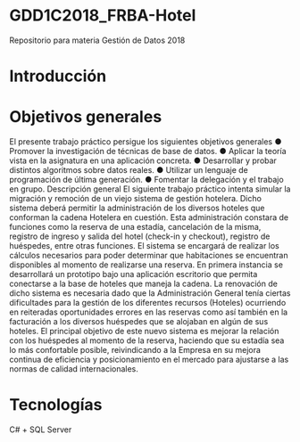 # GDD1C2018_FRBA-Hotel
Repositorio para materia Gestión de Datos 2018

# Introducción

# Objetivos generales
El presente trabajo práctico persigue los siguientes objetivos generales
● Promover la investigación de técnicas de base de datos.
● Aplicar la teoría vista en la asignatura en una aplicación concreta.
● Desarrollar y probar distintos algoritmos sobre datos reales.
● Utilizar un lenguaje de programación de última generación.
● Fomentar la delegación y el trabajo en grupo.
Descripción general
El siguiente trabajo práctico intenta simular la migración y remoción de un viejo
sistema de gestión hotelera.
Dicho sistema deberá permitir la administración de los diversos hoteles que conforman
la cadena Hotelera en cuestión. Esta administración constara de funciones como la reserva de
una estadía, cancelación de la misma, registro de ingreso y salida del hotel (check-in y checkout),
registro de huéspedes, entre otras funciones.
El sistema se encargará de realizar los cálculos necesarios para poder determinar que
habitaciones se encuentran disponibles al momento de realizarse una reserva.
En primera instancia se desarrollará un prototipo bajo una aplicación escritorio que
permita conectarse a la base de hoteles que maneja la cadena. La renovación de dicho sistema es
necesaria dado que la Administración General tenía ciertas dificultades para la gestión de los
diferentes recursos (Hoteles) ocurriendo en reiteradas oportunidades errores en las reservas
como así también en la facturación a los diversos huéspedes que se alojaban en algún de sus
hoteles.
El principal objetivo de este nuevo sistema es mejorar la relación con los huéspedes al
momento de la reserva, haciendo que su estadía sea lo más confortable posible, reivindicando a
la Empresa en su mejora continua de eficiencia y posicionamiento en el mercado para ajustarse
a las normas de calidad internacionales.


# Tecnologías

C# + SQL Server
